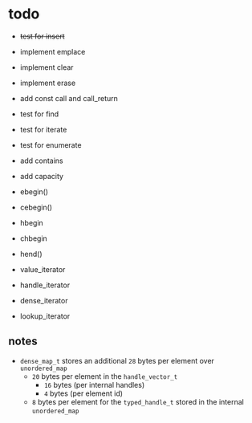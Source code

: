 # todo

- ~~test for insert~~
- implement emplace
- implement clear
- implement erase
- add const call and call_return
- test for find
- test for iterate
- test for enumerate
- add contains
- add capacity

- ebegin()
- cebegin()
- hbegin
- chbegin
- hend()

- value_iterator
- handle_iterator

- dense_iterator
- lookup_iterator

## notes

- `dense_map_t` stores an additional `28` bytes per element over `unordered_map`
  - `20` bytes per element in the `handle_vector_t`
    - `16` bytes (per internal handles)
    - `4` bytes (per element id)
  - `8` bytes per element for the `typed_handle_t` stored in the internal `unordered_map`
